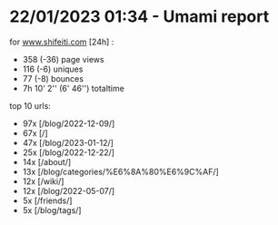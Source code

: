 # 22/01/2023 01:34 - Umami report
for www.shifeiti.com [24h] :

 - 358 (-36) page views
 - 116 (-6) uniques
 - 77 (-8) bounces
 - 7h 10' 2'' (6' 46'') totaltime


top 10 urls:
 - 97x [/blog/2022-12-09/]
 - 67x [/]
 - 47x [/blog/2023-01-12/]
 - 25x [/blog/2022-12-22/]
 - 14x [/about/]
 - 13x [/blog/categories/%E6%8A%80%E6%9C%AF/]
 - 12x [/wiki/]
 - 12x [/blog/2022-05-07/]
 - 5x [/friends/]
 - 5x [/blog/tags/]


